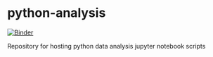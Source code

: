 # python-analysis
[![Binder](https://mybinder.org/badge_logo.svg)](https://mybinder.org/v2/gh/zacharynp/python-analysis.git/main)

Repository for hosting python data analysis jupyter notebook scripts
